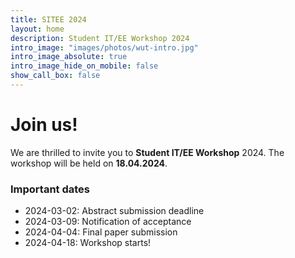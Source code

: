 ```yaml
---
title: SITEE 2024
layout: home
description: Student IT/EE Workshop 2024
intro_image: "images/photos/wut-intro.jpg"
intro_image_absolute: true
intro_image_hide_on_mobile: false
show_call_box: false
---
```


# Join us!

We are thrilled to invite you to **Student IT/EE Workshop** 2024. 
The workshop will be held on **18.04.2024**.

### Important dates

* 2024-03-02: Abstract submission deadline
* 2024-03-09: Notification of acceptance
* 2024-04-04: Final paper submission
* 2024-04-18: Workshop starts!
